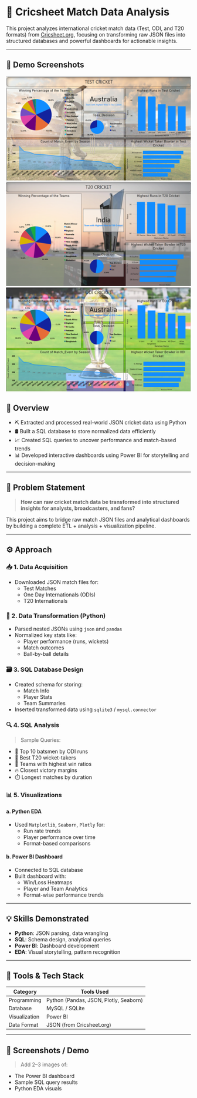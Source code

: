 # 🏏 Cricsheet Match Data Analysis

This project analyzes international cricket match data (Test, ODI, and T20 formats) from [Cricsheet.org](https://cricsheet.org), focusing on transforming raw JSON files into structured databases and powerful dashboards for actionable insights.

---
## 📸 Demo Screenshots

![Preview](https://github.com/Manav2507/CricSheet/blob/main/test_das.png)
![Preview](https://github.com/Manav2507/CricSheet/blob/main/t20_des.png)
![Preview](https://github.com/Manav2507/CricSheet/blob/main/odi_des.png)

## 📌 Overview

- ⛏️ Extracted and processed real-world JSON cricket data using Python
- 🛢️ Built a SQL database to store normalized data efficiently
- 📈 Created SQL queries to uncover performance and match-based trends
- 📊 Developed interactive dashboards using Power BI for storytelling and decision-making

---

## 🎯 Problem Statement

> **How can raw cricket match data be transformed into structured insights for analysts, broadcasters, and fans?**

This project aims to bridge raw match JSON files and analytical dashboards by building a complete ETL + analysis + visualization pipeline.

---

## ⚙️ Approach

### 📥 1. Data Acquisition

- Downloaded JSON match files for:
  - Test Matches
  - One Day Internationals (ODIs)
  - T20 Internationals

### 🔄 2. Data Transformation (Python)

- Parsed nested JSONs using `json` and `pandas`
- Normalized key stats like:
  - Player performance (runs, wickets)
  - Match outcomes
  - Ball-by-ball details

### 🗃️ 3. SQL Database Design

- Created schema for storing:
  - Match Info
  - Player Stats
  - Team Summaries
- Inserted transformed data using `sqlite3` / `mysql.connector`

### 🔍 4. SQL Analysis

> Sample Queries:
- 🏏 Top 10 batsmen by ODI runs
- 🎯 Best T20 wicket-takers
- 🧮 Teams with highest win ratios
- 🔥 Closest victory margins
- ⏱️ Longest matches by duration

### 📊 5. Visualizations

#### a. Python EDA
- Used `Matplotlib`, `Seaborn`, `Plotly` for:
  - Run rate trends
  - Player performance over time
  - Format-based comparisons

#### b. Power BI Dashboard
- Connected to SQL database
- Built dashboard with:
  - Win/Loss Heatmaps
  - Player and Team Analytics
  - Format-wise performance trends

---

## 💡 Skills Demonstrated

- **Python**: JSON parsing, data wrangling
- **SQL**: Schema design, analytical queries
- **Power BI**: Dashboard development
- **EDA**: Visual storytelling, pattern recognition

---

## 🧰 Tools & Tech Stack

| Category         | Tools Used                             |
|------------------|-----------------------------------------|
| Programming      | Python (Pandas, JSON, Plotly, Seaborn)  |
| Database         | MySQL / SQLite                          |
| Visualization    | Power BI                                |
| Data Format      | JSON (from Cricsheet.org)               |

---


## 📸 Screenshots / Demo

> Add 2–3 images of:
- The Power BI dashboard
- Sample SQL query results
- Python EDA visuals
